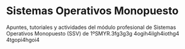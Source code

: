 # Sistemas Operativos Monopuesto

Apuntes, tutoriales y actividades del módulo profesional de Sistemas Operativos Monopuesto \(SSV\) de 1ºSMYR.3fg3g3g
4ogih4ilgh4iothg4
4tgopi4hgoi4

